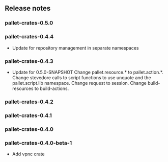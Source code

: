 ## Release notes


### pallet-crates-0.5.0


### pallet-crates-0.4.4

- Update for repository management in separate namespaces


### pallet-crates-0.4.3

- Update for 0.5.0-SNAPSHOT
  Change pallet.resource.\* to pallet.action.\*. Change stevedore calls to
  script functions to use unquote and the pallet.script.lib namespace. 
  Change request to session.  Change build-resources to build-actions.


### pallet-crates-0.4.2


### pallet-crates-0.4.1


### pallet-crates-0.4.0


### pallet-crates-0.4.0-beta-1

- Add vpnc crate

